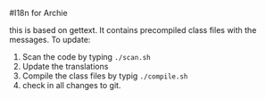 #I18n for Archie

this is based on gettext. It contains precompiled class files with the messages. To update:

1. Scan the code by typing ```./scan.sh```
2. Update the translations
3. Compile the class files by typig ```./compile.sh```
4. check in all changes to git.